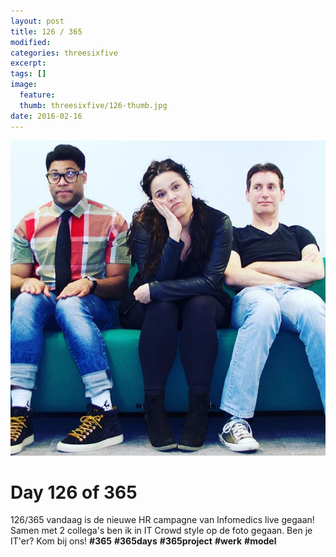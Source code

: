 ```yaml
---
layout: post
title: 126 / 365
modified:
categories: threesixfive
excerpt:
tags: []
image:
  feature: 
  thumb: threesixfive/126-thumb.jpg
date: 2016-02-16
---
```


![126](/images/threesixfive/126.jpg)

# Day 126 of 365

126/365 vandaag is de nieuwe HR campagne van Infomedics live gegaan! Samen met 2 collega&#39;s ben ik in IT Crowd style op de foto gegaan. Ben je IT&#39;er? Kom bij ons! **\#365** **\#365days** **\#365project** **\#werk** **\#model**
